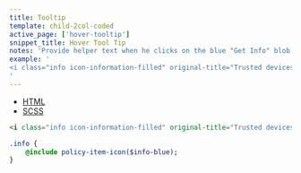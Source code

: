 ```yaml
---
title: Tooltip
template: child-2col-coded
active_page: ['hover-tooltip']
snippet_title: Hover Tool Tip
notes: 'Provide helper text when he clicks on the blue "Get Info" blob next to text.'
example: '
<i class="info icon-information-filled" original-title="Trusted devices settings do not apply to LastPass applications."></i>
'
---
```


* [HTML](0)
* [SCSS](1)

```html
<i class="info icon-information-filled" original-title="Trusted devices settings do not apply to LastPass applications."></i>

```
```sass
.info {
    @include policy-item-icon($info-blue);
}
```
